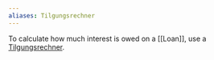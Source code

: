 ```yaml
---
aliases: Tilgungsrechner
---
```


To calculate how much interest is owed on a [[Loan]], use a [Tilgungsrechner](https://tilgungsrechner.fmh.de/rechner3/fmh2/tilgungsrechner/).